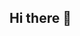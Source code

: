 ## Hi there 👋

<!--
**charbo05/charbo05** is a ✨ _special_ ✨ repository because its `README.md` (this file) appears on your GitHub profile.

Here are some ideas to get you started:

- 🔭 I’m currently working on my career project, developing a library management system in Java.
-🌱 I’m currently learning algorithms and data structures, focusing on recursion and divide-and-conquer strategies.
-👯 I’m looking to collaborate on open-source projects, especially in Java and React.
-🤔 I’m looking for help with optimizing data structures and improving algorithm efficiency.
-💬 Ask me about Java, linked lists, recursion, and full-stack development.
-📫 How to reach me: [your email or LinkedIn profile].
-😄 Pronouns: [your preferred pronouns, e.g., He/Him, She/Her, They/Them].
-⚡ Fun fact: I enjoy debugging almost as much as coding! 😄
-->
